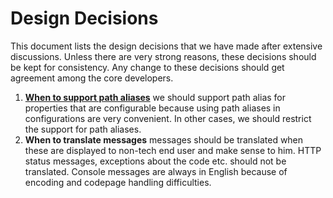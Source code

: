 Design Decisions
================

This document lists the design decisions that we have made after extensive discussions. Unless there are very strong
reasons, these decisions should be kept for consistency. Any change to these decisions should get agreement among
the core developers.

1. **[When to support path aliases](https://github.com/yiisoft/yii2/pull/3079#issuecomment-40312268)**
   we should support path alias for properties that are configurable because using path aliases in configurations 
   are very convenient. In other cases, we should restrict the support for path aliases.
2. **When to translate messages**
   messages should be translated when these are displayed to non-tech end user and make sense to him. HTTP status messages,
   exceptions about the code etc. should not be translated. Console messages are always in English because of encoding
   and codepage handling difficulties.
